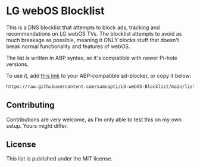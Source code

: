 # LG webOS Blocklist

This is a DNS blocklist that attempts to block ads, tracking and
recommendations on LG webOS TVs. The blocklist attempts to avoid as much
breakage as possible, meaning it ONLY blocks stuff that doesn't break normal
functionality and features of webOS.

The list is written in ABP syntax, so it's compatible with newer Pi-hole versions.

To use it, add
[this link](https://raw.githubusercontent.com/samsapti/LG-webOS-Blocklist/main/list.txt)
to your ABP-compatible ad-blocker, or copy it below:

```txt
https://raw.githubusercontent.com/samsapti/LG-webOS-Blocklist/main/list.txt
```

## Contributing

Contributions are very welcome, as I'm only able to test this on my own setup.
Yours might differ.

## License

This list is published under the MIT license.

